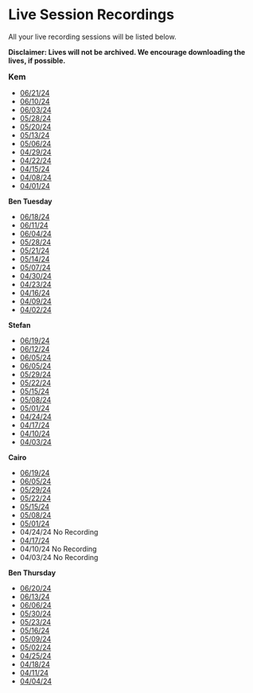 # Live Session Recordings

<p><span>All your live recording sessions will be listed below.&nbsp;</span></p>
<p><strong>Disclaimer: Lives will not be archived. We encourage downloading the lives, if possible.</strong></p>
<p><strong style="color: var(--ic-brand-font-color-dark); font-family: inherit; font-size: 1rem;">Kem</strong></p>
<ul>
<li><a href="https://us02web.zoom.us/rec/share/VMN4_MJ8xu-0jTS3VLLtG0mx06li01KZGjQL8_dMZR46AvXmhcR2uqVOp6XMTLgu.wnfIXH-GokEJPWIV?startTime=1719006806000">06/21/24</a></li>
<li><a href="https://us02web.zoom.us/rec/share/vo-CQNINeXo9DOv_R_u8WfBAUiNP9U9YsU7KWk_2nwhx_FxSOn5-EN0LzafTibam.eKIe8AEy0Da7i68V">06/10/24</a></li>
<li><a href="https://us02web.zoom.us/rec/share/N22fhnEyIyspshNnIQYHGuUsYsgG7CsRPZeQbWO7TfbE16a36jL-NcbL1rQTCmrm.tvFR0EAmR5Oe6iBY?startTime=1717451822000">06/03/24</a></li>
<li><a href="https://us02web.zoom.us/rec/share/hkKCXvOaay08uUaegmY8tXfU-K9ughQJz9eOL0U7AvqTRXGC9bsqzUgV0HwqWo8h.Q2oxl8x046BI_rW3">05/28/24</a></li>
<li><a href="https://us02web.zoom.us/rec/share/WAfGp6ulBkcPSv-Y4TpSwnYSno0tDBAYfRNid5HjD-4RQl7_goe4QW_fLhADQFuy.2bMGZIp8bfm5uJ0A?startTime=1716241983000">05/20/24</a></li>
<li><a href="https://us02web.zoom.us/rec/share/ShoYhpuk--w2HCOY2mHz67Rw7gi-IEkA1xhLaIppqtTVCntzV4OEBRi6S6q0JfTl.3THsMmxrIJRzja_1">05/13/24</a></li>
<li><a href="https://us02web.zoom.us/rec/share/ZkKr7ZBHDr9USW55wnZ6LiIy7IH2D_DJXSz28TiK6CeX-EYUuoOx5bRazjlStw2X.-DBKo37AZv2uT0Fy?startTime=1715032804000">05/06/24</a></li>
<li><a href="https://us02web.zoom.us/rec/share/Zo2YWqmfLM2A96s56sSCmDWthELqGN1KI32gK9Labtj28rCZJOMm_9ab26C7ssAu.zvQbVaRJzWRu-ImR">04/29/24</a></li>
<li><a href="https://us02web.zoom.us/rec/share/VFA0JCvkvj72DH8b6YmH9wekdm3pZh9XF9ZABZYQsORS0yHB6zF8jU6ADCM3HHo.3csyvEDgGn3StkG8?startTime=1713823122000">04/22/24</a></li>
<li><a href="https://us02web.zoom.us/rec/share/hggaFJ-USNRMSVR1YWA6qQfMrUfFmWOd2PVXtdkGgOo3h_JBVGaph8q7QuWpn-Dy.1KswapbIpnboORok?startTime=1713218241000">04/15/24</a></li>
<li><a href="https://us02web.zoom.us/rec/share/C8J05Yy17QDv1jF0Qg7JYCZdXFjlOlBJbET_QMMSTkinHn6cuuFKcE65uJfqcPb-.-XrG7bweOil2TeB-?startTime=1712613542000">04/08/24</a></li>
<li><a href="https://us02web.zoom.us/rec/share/r8yAkmW6PusCKfuLUf2PqEcf9tEPC0uqsPCo13n_NqI58udjZLkME4b1YFiNVFen.GwG-HpSVs2eFg7DQ">04/01/24</a></li>
</ul>
<p><strong>Ben Tuesday</strong><strong></strong></p>
<ul>
<li><a href="https://us02web.zoom.us/rec/share/iXK4jYqDdt-Llj1tRd-n1g4LhjNZCIce3CBbYUdBEKBXXyEHULDizSRgXyWeCqlE.hxrJLC7jhWYnY1Cf?startTime=1718737606000">06/18/24</a></li>
<li><a href="https://us02web.zoom.us/rec/share/BGRjO-STPNokR36P94izoZeDXBOx7a0xMkE33LzBpxQ686PmE5Q-R7suYzOmxKp6.AyQ_voaYQ8FQpRVw?startTime=1718132680000">06/11/24</a></li>
<li><a href="https://us02web.zoom.us/rec/share/MtaHerVDsJs_-3XdL7LHMVOfB-Pw8iRII_58oBgFy3xlQIB3mBU5zkgr_TSsJn_6.qGUK3ZeJmazn3e3T?startTime=1717527929000">06/04/24</a></li>
<li><a href="https://us02web.zoom.us/rec/share/wIdjY42D1FJIJ2vwVFfqGH9X7g5RNCM4VKHlnNbA9LrtaVnNMXHGlp5QFO-cEh21.0eUVZWmUg6Ch3Cvj">05/28/24</a></li>
<li><a href="https://us02web.zoom.us/rec/share/mu3c6YVHM6xaik8Bc7uMlOmBiTb6ROwuoHQSZoTbGgWGPQx4IjOWeQuQUvQFcJic.GdW8OrE2Qf0I2YfE?startTime=1716318341000">05/21/24</a></li>
<li><a href="https://us02web.zoom.us/rec/share/9F1EKn9CaF5tThE5hs5w4Qhj20P4cQ2bn8vUE_VqzXb7Dv0ZisongnGy22Yn5hA1.-mfIv0h3iABAehhE?startTime=1715713593000">05/14/24</a></li>
<li><a href="https://us02web.zoom.us/rec/share/ORVFM-IAOQh4gBtCK6EU4JaWKAPcmWgQ_LZqDagzr9W2dgczbH7deywZFKR5-MNp.8sIJNGvOf3eMgBd7">05/07/24</a></li>
<li><a href="https://us02web.zoom.us/rec/share/QMFE0JF4jjZm2or4TVA9ea4Lo_8sUMIYhbTMXjLF8cChyIlNUdw9n58tJXDlf0so.qtPokcjDXG1BXWFV">04/30/24</a></li>
<li><a href="https://us02web.zoom.us/rec/share/f58pgtDeLNocieF3wBdFAK8t6rs6zyJx82LDGa0JEaeMnHQKaY2QFXv7MZWRb7FG.gefqFWqiSI6s0bDW?startTime=1713899205000">04/23/24</a></li>
<li><a href="https://us02web.zoom.us/rec/share/ISMkesJTp6qC1yHRGe8xQOQcc2iS9RuWZ2Ah2VUJ_wvibuP337f0gEZm7xpLuqr5.7TD9TJgIrsKAeGEQ?startTime=1713294307000">04/16/24</a></li>
<li><a href="https://us02web.zoom.us/rec/share/_oAWV30iEwrBDrhgUMSeDmFY-bGso2dbMTr97i_V1cD0kmnlxja1l6cVAtmYpS4X.bAWeNt31Lyndqz3G?startTime=1712689773000">04/09/24</a></li>
<li><a href="https://us02web.zoom.us/rec/share/tvpTvV227ZA5dvpT82Wd0J-QAgKWakotfQXnEPVzyU-Z34Rc7h1ibEjhYFz5ri3s.Rq8SxLauB90QNvxy?startTime=1712085095000">04/02/24</a></li>
</ul>
<p><strong>Stefan</strong><strong></strong></p>
<ul>
<li><a href="https://transcripts.gotomeeting.com/#/s/9c19c5cd51ab90ca2fda7e610debfae4f3108ff7a11434453d21db75ab0d8d41">06/19/24</a></li>
<li><a href="https://us02web.zoom.us/rec/share/An35VvfLY4UuRfUiWPdOJNnTL2EuwIQnR3Wcip5lAfAyV-DcbKgylGR2R1OaVaMx.yTy5JH9Mn-Za9qkO?startTime=1718132149000">06/12/24</a></li>
<li><a href="https://transcripts.gotomeeting.com/#/s/1b47a36b4648705f3286d1811a34909bdf23fed88867084c62f129c9dfa63214">06/05/24</a></li>
<li><a href="https://transcripts.gotomeeting.com/#/s/376bb71bad839e09e0c69fafee0c09f3282e10c943eb097c2972e3b01dbe8373">06/05/24</a></li>
<li><a href="https://transcripts.gotomeeting.com/#/s/ca78c9da3826451aceb40ca4f5e4297ba3769f61be54a30ae9d58edd709a48ea">05/29/24</a></li>
<li><a href="https://transcripts.gotomeeting.com/#/s/3b3d5e55108ec62fb4fd0b714a1b9b034c6f354b417fca8b4300e52a60f07dd4">05/22/24</a></li>
<li><a href="https://transcripts.gotomeeting.com/#/s/4118376a3b9fe0315f135c912b09fd25002b64413aafa556a5d964122a08f067">05/15/24</a></li>
<li><a href="https://transcripts.gotomeeting.com/#/s/84c345e958dc5f82a2acb6208eb991c4b0aa4251d99b03a15839a8110f4cca88">05/08/24</a></li>
<li><a href="https://transcripts.gotomeeting.com/#/s/7e9f22e988a682eecda17f093ab69571c5be02da4a30a20243101b7d2b2b7710">05/01/24</a></li>
<li><a href="https://transcripts.gotomeeting.com/#/s/88d7fdcceb3ecb86150b7391280d3807aa33db14936b620ba2390fd9717aac68">04/24/24</a></li>
<li><a href="https://transcripts.gotomeeting.com/#/s/ba1ec5d92da78bd9e6430df86fd9e7c095331589c6fd0d429a9c0eea7468dfd1">04/17/24</a></li>
<li><a href="https://transcripts.gotomeeting.com/#/s/60886bb77072459f6fa7f2ca5ce6b87f352fccb41d4a9ea4b3c392ce63205d69">04/10/24</a></li>
<li><a href="https://transcripts.gotomeeting.com/#/s/60886bb77072459f6fa7f2ca5ce6b87f352fccb41d4a9ea4b3c392ce63205d69">04/03/24</a></li>
</ul>
<p><strong>Cairo</strong><strong></strong></p>
<ul>
<li><a href="https://us02web.zoom.us/rec/share/YyaXy_ePz2Ju2OLCPbqMO_eBT4DupShdsXFT-KuDlx5nr-mgk4YQX7HCkBuoq0jl.ylim5mBtnZIzZg-9?startTime=1718737093000">06/19/24</a></li>
<li><a href="https://us02web.zoom.us/rec/share/00z_vGuRUJoe_b_6JZWuOVaiB-j6a-sdasFLZI6Ujon3WCwExIgd33jJIUv8q3Yg.jc-bBgPMTA4vl1i2?startTime=1717613974000">06/05/24</a></li>
<li><a href="https://us02web.zoom.us/rec/share/N7LZ427BqD8n5nWZ_ws2uWmAzeBQgyWxi5nPzAv3ELtbp88V5jBGeDvfRUKJv5bd.DTwLPClF-gF5wavY">05/29/24</a></li>
<li><a href="https://transcripts.gotomeeting.com/#/s/58ff3d377774739101fbc15e672bac0a41fe32b3c3755a953dc1a149b31c7176">05/22/24</a></li>
<li><a href="https://us02web.zoom.us/rec/share/zMYCPtFdV5JjKooWmnQAWWFh3NhgCXeSNOuyJXsUyw1Cwe5paos1q_hhOZedYo6I.aXICro-YG_1rwQW3">05/15/24</a></li>
<li><a href="https://us02web.zoom.us/rec/share/nQIlqAh6GFqlrZqo4gLKjhqf49cIktrz5fYWy-dWd36ZGNtn8EVVsyks3jgNj8WY.PoXL06tQv1WXf9VP?startTime=1715194767000">05/08/24</a></li>
<li><a href="https://us02web.zoom.us/rec/share/MPRchZmt1y4b8o_x2gFmpYFXJoArOyS8L4xQSxrB5z0A9GxdGI8vXPDEiX0enayI.TKDSxSUcmT7uGoXc?startTime=1714589762000">05/01/24</a></li>
<li>04/24/24 No Recording</li>
<li><a href="https://us02web.zoom.us/rec/share/iDx319rN2XMJ0T3SVqnKqDj-F5KL0K9c6MPB01nBXZKJ4Bjgjb2w_QY4sbhyFBvb.Za9_OQxlOT3jKJ9B?startTime=1713380385000">04/17/24</a></li>
<li>04/10/24 No Recording</li>
<li>04/03/24 No Recording</li>
</ul>
<p><strong>Ben Thursday</strong><strong></strong></p>
<ul>
<li><a href="https://us02web.zoom.us/rec/share/_DtPAd3mMMNfDhXAPs2gkob6_LIJoY3Nbr4cmtk0qEl5WlEHE2YqCAG8QtgrbHX6.UrMlGHE2qAOdsEtQ">06/20/24</a></li>
<li><a href="https://us02web.zoom.us/rec/share/p0b77yLOrqDIUIa4BeN7H-pjJKekZLd9dVKmLUeXReG3XFPvEZfL1tQnYWZffkUv.sGrUbltJLz7XarNL">06/13/24</a></li>
<li><a href="https://us02web.zoom.us/rec/share/lFRzcu4lv4kfwQRXgO2_Ekbo7cJfSXbkXqjrYXk0-zaDyJxZIX2qD6PhtTvXyG8W.BuYR6VOh_SS7toYh">06/06/24</a></li>
<li><a href="https://us02web.zoom.us/rec/share/if8s7hUvbdfp2tDAt1267EsMkV8ylBt1G-T8Y5A4FpOkHwZrTr1DsaUHFB_UEftW.Gfwz4o8I2l9ankqq">05/30/24</a></li>
<li><a href="https://us02web.zoom.us/rec/share/dldkGqx7Q1a7A1KBnp-D9WT2Qtpev4NefVtjRLlHDeBQGjSUigB6yWniIvXuKF8K.jY5uLMps0zdMkWRy?startTime=1716491128000">05/23/24</a></li>
<li><a href="https://us02web.zoom.us/rec/share/XKV0KbfHi39SfLU4TG4iBn1daNOlbQIqnesJuGoE76AWfU9HyOvLojeJpYUWBHoF.WW_fDGu4QSnYus5e">05/16/24</a></li>
<li><a href="https://us02web.zoom.us/rec/share/6G6DCnvP9UIeNBD1uVPfCcjHMr-8ciV4wHjc03XUqz-rINAhp2JSOfVDRpnrNuiu.OGTHKejmp8gNbQ4h?startTime=1715281593000">05/09/24</a></li>
<li><a href="https://us02web.zoom.us/rec/share/sXtZF-qrDumAfPz_N1SGZr2G9PwXBF0V2OQI3PjhF50Q9D8eOTDOdRCW_SfrqMpG.VYQMFUl2eiS3h3sH?startTime=1714676942000">05/02/24</a></li>
<li><a href="https://us02web.zoom.us/rec/share/7bvbMdSdmnBUEp4KrfpN4OhJrwSfIAROsKJI13rKycSvffkakRPpt68kdZxyz6I.DPSXBxDPOONr-sF4?startTime=1714071918000">04/25/24</a></li>
<li><a href="https://us02web.zoom.us/rec/share/kzsCIRgwlfaqF4GEkk8c8Q-Q8eTH7zWkeazI8uNHT9zOBuRBYuMfimdF4_uxVHWV.HdpJ8gLncZIaXdeL?startTime=1713467253000">04/18/24</a></li>
<li><a href="https://us02web.zoom.us/rec/share/6UGXRuwAoEdr3YhlUmUTJpx66iTaNGVE3b7xkfuqPBId1frNqOk0G_6P_G1tt6uf.jTTdfaGlyV_D7xj8?startTime=1712862197000">04/11/24</a></li>
<li><a href="https://us02web.zoom.us/rec/share/5-QlP4QirE5r6BpOjDN5ZlNyjomdEd3Ts8lus97r2r9I7vRmBuVj2qjJtwdjjyAc.0Bu3qFIPG5aRBQhM?startTime=1712257570000">04/04/24</a></li>
</ul>